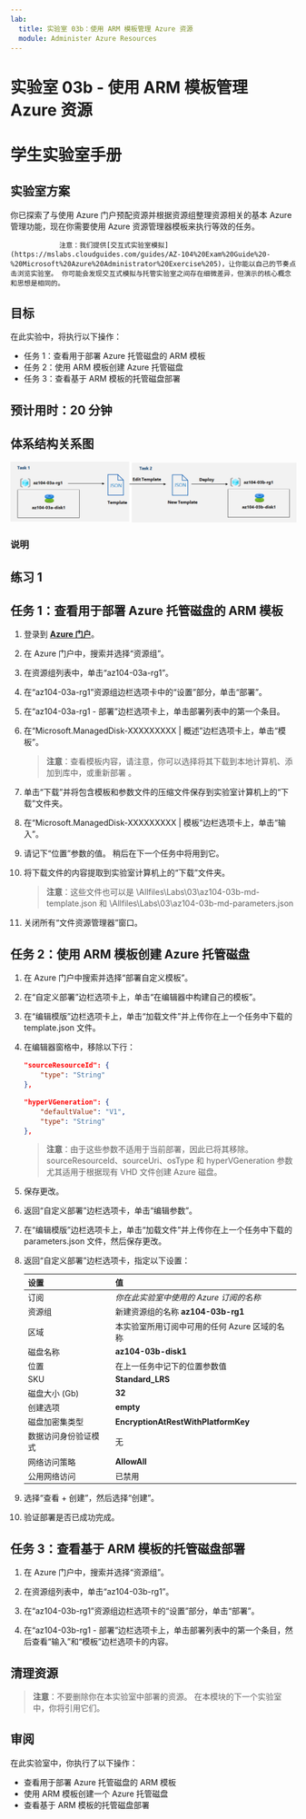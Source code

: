 ```yaml
---
lab:
  title: 实验室 03b：使用 ARM 模板管理 Azure 资源
  module: Administer Azure Resources
---
```


# 实验室 03b - 使用 ARM 模板管理 Azure 资源
# 学生实验室手册

## 实验室方案
你已探索了与使用 Azure 门户预配资源并根据资源组整理资源相关的基本 Azure 管理功能，现在你需要使用 Azure 资源管理器模板来执行等效的任务。

                注意：我们提供[交互式实验室模拟](https://mslabs.cloudguides.com/guides/AZ-104%20Exam%20Guide%20-%20Microsoft%20Azure%20Administrator%20Exercise%205)，让你能以自己的节奏点击浏览实验室。 你可能会发现交互式模拟与托管实验室之间存在细微差异，但演示的核心概念和思想是相同的。 

## 目标

在此实验中，将执行以下操作：

+ 任务 1：查看用于部署 Azure 托管磁盘的 ARM 模板
+ 任务 2：使用 ARM 模板创建 Azure 托管磁盘
+ 任务 3：查看基于 ARM 模板的托管磁盘部署

## 预计用时：20 分钟

## 体系结构关系图

![image](../media/lab03b.png)

### 说明

## 练习 1

## 任务 1：查看用于部署 Azure 托管磁盘的 ARM 模板

1. 登录到 [**Azure 门户**](http://portal.azure.com)。

1. 在 Azure 门户中，搜索并选择“资源组”。 

1. 在资源组列表中，单击“az104-03a-rg1”。

1. 在“az104-03a-rg1”资源组边栏选项卡中的“设置”部分，单击“部署”。

1. 在“az104-03a-rg1 - 部署”边栏选项卡上，单击部署列表中的第一个条目。

1. 在“Microsoft.ManagedDisk-XXXXXXXXX \| 概述”边栏选项卡上，单击“模板”。

    >**注意**：查看模板内容，请注意，你可以选择将其下载到本地计算机、添加到库中，或重新部署  。

1. 单击“下载”并将包含模板和参数文件的压缩文件保存到实验室计算机上的“下载”文件夹。

1. 在“Microsoft.ManagedDisk-XXXXXXXXX \| 模板”边栏选项卡上，单击“输入”。

1. 请记下“位置”参数的值。 稍后在下一个任务中将用到它。

1. 将下载文件的内容提取到实验室计算机上的“下载”文件夹。

    >**注意**：这些文件也可以是 \\Allfiles\\Labs\\03\\az104-03b-md-template.json 和 \\Allfiles\\Labs\\03\\az104-03b-md-parameters.json 
    
1. 关闭所有“文件资源管理器”窗口。

## 任务 2：使用 ARM 模板创建 Azure 托管磁盘

1. 在 Azure 门户中搜索并选择“部署自定义模板”。

1. 在“自定义部署”边栏选项卡上，单击“在编辑器中构建自己的模板”。

1. 在“编辑模版”边栏选项卡上，单击“加载文件”并上传你在上一个任务中下载的 template.json 文件。

1. 在编辑器窗格中，移除以下行：

   ```json
   "sourceResourceId": {
       "type": "String"
   },
   ```

   ```json
   "hyperVGeneration": {
       "defaultValue": "V1",
       "type": "String"
   },      
   ```

    >**注意**：由于这些参数不适用于当前部署，因此已将其移除。 sourceResourceId、sourceUri、osType 和 hyperVGeneration 参数尤其适用于根据现有 VHD 文件创建 Azure 磁盘。

1. 保存更改。

1. 返回“自定义部署”边栏选项卡，单击“编辑参数”。 

1. 在“编辑模版”边栏选项卡上，单击“加载文件”并上传你在上一个任务中下载的 parameters.json 文件，然后保存更改。

1. 返回“自定义部署”边栏选项卡，指定以下设置：

    | 设置 | 值 |
    | --- |--- |
    | 订阅 | *你在此实验室中使用的 Azure 订阅的名称* |
    | 资源组 | 新建资源组的名称 **az104-03b-rg1** |
    | 区域 | 本实验室所用订阅中可用的任何 Azure 区域的名称 |
    | 磁盘名称 | **az104-03b-disk1** |
    | 位置 | 在上一任务中记下的位置参数值 |
    | SKU | **Standard_LRS** |
    | 磁盘大小 (Gb) | **32** |
    | 创建选项 | **empty** |
    | 磁盘加密集类型 | **EncryptionAtRestWithPlatformKey** |
    | 数据访问身份验证模式 | 无 |
    | 网络访问策略 | **AllowAll** |
    | 公用网络访问 | 已禁用 |

1. 选择“查看 + 创建”，然后选择“创建”。 

1. 验证部署是否已成功完成。

## 任务 3：查看基于 ARM 模板的托管磁盘部署

1. 在 Azure 门户中，搜索并选择“资源组”。 

1. 在资源组列表中，单击“az104-03b-rg1”。

1. 在“az104-03b-rg1”资源组边栏选项卡的“设置”部分，单击“部署”。

1. 在“az104-03b-rg1 - 部署”边栏选项卡上，单击部署列表中的第一个条目，然后查看“输入”和“模板”边栏选项卡的内容。

## 清理资源

   >**注意**：不要删除你在本实验室中部署的资源。 在本模块的下一个实验室中，你将引用它们。

## 审阅

在此实验室中，你执行了以下操作：

- 查看用于部署 Azure 托管磁盘的 ARM 模板
- 使用 ARM 模板创建一个 Azure 托管磁盘
- 查看基于 ARM 模板的托管磁盘部署
